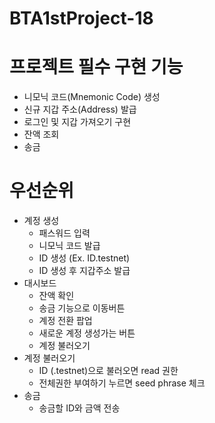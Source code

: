 # BTA1stProject-18

# 프로젝트 필수 구현 기능

- 니모닉 코드(Mnemonic Code) 생성
- 신규 지갑 주소(Address) 발급
- 로그인 및 지갑 가져오기 구현
- 잔액 조회
- 송금

# 우선순위

- 계정 생성
  - 패스워드 입력
  - 니모닉 코드 발급
  - ID 생성 (Ex. ID.testnet)
  - ID 생성 후 지갑주소 발급
- 대시보드
  - 잔액 확인
  - 송금 기능으로 이동버튼
  - 계정 전환 팝업
  - 새로운 계정 생성가는 버튼
  - 계정 불러오기
- 계정 불러오기
  - ID (.testnet)으로 불러오면 read 권한
  - 전체권한 부여하기 누르면 seed phrase 체크
- 송금
  - 송금할 ID와 금액 전송
